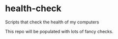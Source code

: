 # health-check
Scripts that check the health of my computers

This repo will be populated with lots of fancy checks.

